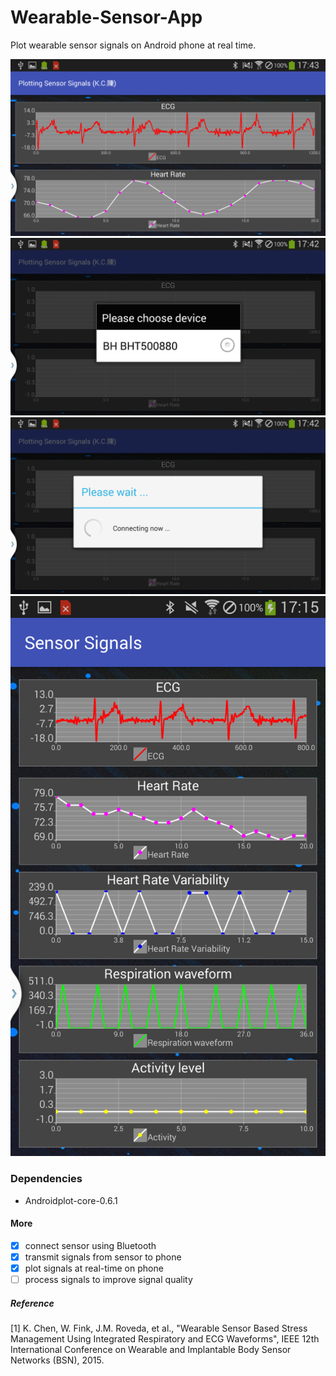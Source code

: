 # Wearable-Sensor-App
Plot wearable sensor signals on Android phone at real time. 

![Plot signals at real time](screenshots/signals.png)
![Select sensor device](screenshots/device.png)
![Bluetooth Connecting](screenshots/bluetooth.png)
![More signals](screenshots/all_signal.png)

### Dependencies
- Androidplot-core-0.6.1

#### More
- [x] connect sensor using Bluetooth
- [x] transmit signals from sensor to phone
- [x] plot signals at real-time on phone
- [ ] process signals to improve signal quality

##### Reference
[1] K. Chen, W. Fink, J.M. Roveda, et al., "Wearable Sensor Based Stress Management Using Integrated Respiratory and ECG Waveforms", IEEE 12th International Conference on Wearable and Implantable Body Sensor Networks (BSN), 2015. <br/>
